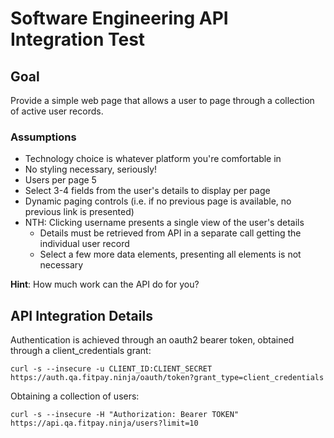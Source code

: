 # Software Engineering API Integration Test

## Goal

Provide a simple web page that allows a user to page through a collection of active user records.

### Assumptions
* Technology choice is whatever platform you're comfortable in
* No styling necessary, seriously!
* Users per page 5
* Select 3-4 fields from the user's details to display per page
* Dynamic paging controls (i.e. if no previous page is available, no previous link is presented)
* NTH: Clicking username presents a single view of the user's details
  * Details must be retrieved from API in a separate call getting the individual user record
  * Select a few more data elements, presenting all elements is not necessary

**Hint**: How much work can the API do for you?

## API Integration Details

Authentication is achieved through an oauth2 bearer token, obtained through a client_credentials grant:

```
curl -s --insecure -u CLIENT_ID:CLIENT_SECRET https://auth.qa.fitpay.ninja/oauth/token?grant_type=client_credentials
```

Obtaining a collection of users:

```
curl -s --insecure -H "Authorization: Bearer TOKEN" https://api.qa.fitpay.ninja/users?limit=10
```
